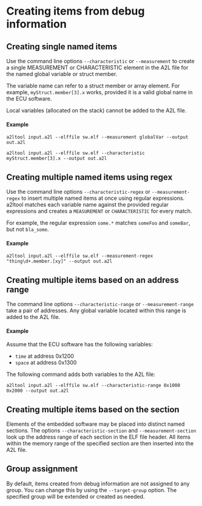 # Creating items from debug information

## Creating single named items

Use the command line options `--characteristic` or `--measurement` to create a
single MEASUREMENT or CHARACTERISTIC element in the A2L file for the named global variable or struct member.

The variable name can refer to a struct member or array element. For example, `myStruct.member[3].x` works, provided it is a valid global name in the ECU software.

Local variables (allocated on the stack) cannot be added to the A2L file.

#### Example

    a2ltool input.a2l --elffile sw.elf --measurement globalVar --output out.a2l

    a2ltool input.a2l --elffile sw.elf --characteristic myStruct.member[3].x --output out.a2l

## Creating multiple named items using regex

Use the command line options `--characteristic-regex` or `--measurement-regex` to insert multiple named items at once using regular expressions.
a2ltool matches each variable name against the provided regular expressions and creates a `MEASUREMENT` or `CHARACTERISTIC` for every match.

For example, the regular expression `some.*` matches `someFoo` and `someBar`, but not `bla_some`.

#### Example

    a2ltool input.a2l --elffile sw.elf --measurement-regex "thing\d+.member.[xy]" --output out.a2l

## Creating multiple items based on an address range

The command line options `--characteristic-range` or `--measurement-range` take a pair of addresses.
Any global variable located within this range is added to the A2L file.

#### Example

Assume that the ECU software has the following variables:

- `time` at address 0x1200
- `space` at address 0x1300

The following command adds both variables to the A2L file:

    a2ltool input.a2l --elffile sw.elf --characteristic-range 0x1000 0x2000 --output out.a2l

## Creating multiple items based on the section

Elements of the embedded software may be placed into distinct named sections.
The options `--characteristic-section` and `--measurement-section` look up the address range of each section in the ELF file header.
All items within the memory range of the specified section are then inserted into the A2L file.

## Group assignment

By default, items created from debug information are not assigned to any group. You can change this by using the `--target-group` option.
The specified group will be extended or created as needed.
